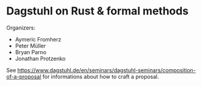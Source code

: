 # Dagstuhl on Rust & formal methods

Organizers: 
- Aymeric Fromherz
- Peter Müller
- Bryan Parno
- Jonathan Protzenko

See
https://www.dagstuhl.de/en/seminars/dagstuhl-seminars/composition-of-a-proposal
for informations about how to craft a proposal.
